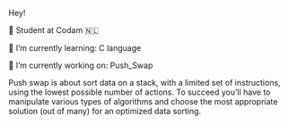 Hey!

🥖 Student at Codam 🇳🇱

🍉 I’m currently learning: C language

🥑 I’m currently working on: Push_Swap

Push swap is about sort data on a stack, with a limited set of instructions, using
the lowest possible number of actions. To succeed you’ll have to manipulate various
types of algorithms and choose the most appropriate solution (out of many) for an
optimized data sorting.
